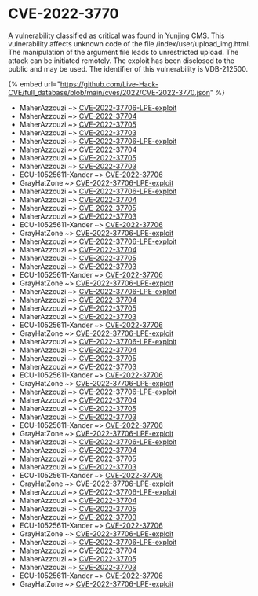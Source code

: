 # CVE-2022-3770

A vulnerability classified as critical was found in Yunjing CMS. This vulnerability affects unknown code of the file /index/user/upload_img.html. The manipulation of the argument file leads to unrestricted upload. The attack can be initiated remotely. The exploit has been disclosed to the public and may be used. The identifier of this vulnerability is VDB-212500.

{% embed url="https://github.com/Live-Hack-CVE/full_database/blob/main/cves/2022/CVE-2022-3770.json" %}


* MaherAzzouzi ~> [CVE-2022-37706-LPE-exploit](https://www.alice-snow.ru/2022/database/cve-2022-3770/cve-2022-37706-lpe-exploit-maherazzouzi)
* MaherAzzouzi ~> [CVE-2022-37704](https://www.alice-snow.ru/2022/database/cve-2022-3770/cve-2022-37704-maherazzouzi)
* MaherAzzouzi ~> [CVE-2022-37705](https://www.alice-snow.ru/2022/database/cve-2022-3770/cve-2022-37705-maherazzouzi)
* MaherAzzouzi ~> [CVE-2022-37703](https://www.alice-snow.ru/2022/database/cve-2022-3770/cve-2022-37703-maherazzouzi)
* MaherAzzouzi ~> [CVE-2022-37706-LPE-exploit](https://www.alice-snow.ru/2022/database/cve-2022-3770/cve-2022-37706-lpe-exploit-maherazzouzi)
* MaherAzzouzi ~> [CVE-2022-37704](https://www.alice-snow.ru/2022/database/cve-2022-3770/cve-2022-37704-maherazzouzi)
* MaherAzzouzi ~> [CVE-2022-37705](https://www.alice-snow.ru/2022/database/cve-2022-3770/cve-2022-37705-maherazzouzi)
* MaherAzzouzi ~> [CVE-2022-37703](https://www.alice-snow.ru/2022/database/cve-2022-3770/cve-2022-37703-maherazzouzi)
* ECU-10525611-Xander ~> [CVE-2022-37706](https://www.alice-snow.ru/2022/database/cve-2022-3770/cve-2022-37706-ecu-10525611-xander)
* GrayHatZone ~> [CVE-2022-37706-LPE-exploit](https://www.alice-snow.ru/2022/database/cve-2022-3770/cve-2022-37706-lpe-exploit-grayhatzone)
* MaherAzzouzi ~> [CVE-2022-37706-LPE-exploit](https://www.alice-snow.ru/2022/database/cve-2022-3770/cve-2022-37706-lpe-exploit-maherazzouzi)
* MaherAzzouzi ~> [CVE-2022-37704](https://www.alice-snow.ru/2022/database/cve-2022-3770/cve-2022-37704-maherazzouzi)
* MaherAzzouzi ~> [CVE-2022-37705](https://www.alice-snow.ru/2022/database/cve-2022-3770/cve-2022-37705-maherazzouzi)
* MaherAzzouzi ~> [CVE-2022-37703](https://www.alice-snow.ru/2022/database/cve-2022-3770/cve-2022-37703-maherazzouzi)
* ECU-10525611-Xander ~> [CVE-2022-37706](https://www.alice-snow.ru/2022/database/cve-2022-3770/cve-2022-37706-ecu-10525611-xander)
* GrayHatZone ~> [CVE-2022-37706-LPE-exploit](https://www.alice-snow.ru/2022/database/cve-2022-3770/cve-2022-37706-lpe-exploit-grayhatzone)
* MaherAzzouzi ~> [CVE-2022-37706-LPE-exploit](https://www.alice-snow.ru/2022/database/cve-2022-3770/cve-2022-37706-lpe-exploit-maherazzouzi)
* MaherAzzouzi ~> [CVE-2022-37704](https://www.alice-snow.ru/2022/database/cve-2022-3770/cve-2022-37704-maherazzouzi)
* MaherAzzouzi ~> [CVE-2022-37705](https://www.alice-snow.ru/2022/database/cve-2022-3770/cve-2022-37705-maherazzouzi)
* MaherAzzouzi ~> [CVE-2022-37703](https://www.alice-snow.ru/2022/database/cve-2022-3770/cve-2022-37703-maherazzouzi)
* ECU-10525611-Xander ~> [CVE-2022-37706](https://www.alice-snow.ru/2022/database/cve-2022-3770/cve-2022-37706-ecu-10525611-xander)
* GrayHatZone ~> [CVE-2022-37706-LPE-exploit](https://www.alice-snow.ru/2022/database/cve-2022-3770/cve-2022-37706-lpe-exploit-grayhatzone)
* MaherAzzouzi ~> [CVE-2022-37706-LPE-exploit](https://www.alice-snow.ru/2022/database/cve-2022-3770/cve-2022-37706-lpe-exploit-maherazzouzi)
* MaherAzzouzi ~> [CVE-2022-37704](https://www.alice-snow.ru/2022/database/cve-2022-3770/cve-2022-37704-maherazzouzi)
* MaherAzzouzi ~> [CVE-2022-37705](https://www.alice-snow.ru/2022/database/cve-2022-3770/cve-2022-37705-maherazzouzi)
* MaherAzzouzi ~> [CVE-2022-37703](https://www.alice-snow.ru/2022/database/cve-2022-3770/cve-2022-37703-maherazzouzi)
* ECU-10525611-Xander ~> [CVE-2022-37706](https://www.alice-snow.ru/2022/database/cve-2022-3770/cve-2022-37706-ecu-10525611-xander)
* GrayHatZone ~> [CVE-2022-37706-LPE-exploit](https://www.alice-snow.ru/2022/database/cve-2022-3770/cve-2022-37706-lpe-exploit-grayhatzone)
* MaherAzzouzi ~> [CVE-2022-37706-LPE-exploit](https://www.alice-snow.ru/2022/database/cve-2022-3770/cve-2022-37706-lpe-exploit-maherazzouzi)
* MaherAzzouzi ~> [CVE-2022-37704](https://www.alice-snow.ru/2022/database/cve-2022-3770/cve-2022-37704-maherazzouzi)
* MaherAzzouzi ~> [CVE-2022-37705](https://www.alice-snow.ru/2022/database/cve-2022-3770/cve-2022-37705-maherazzouzi)
* MaherAzzouzi ~> [CVE-2022-37703](https://www.alice-snow.ru/2022/database/cve-2022-3770/cve-2022-37703-maherazzouzi)
* ECU-10525611-Xander ~> [CVE-2022-37706](https://www.alice-snow.ru/2022/database/cve-2022-3770/cve-2022-37706-ecu-10525611-xander)
* GrayHatZone ~> [CVE-2022-37706-LPE-exploit](https://www.alice-snow.ru/2022/database/cve-2022-3770/cve-2022-37706-lpe-exploit-grayhatzone)
* MaherAzzouzi ~> [CVE-2022-37706-LPE-exploit](https://www.alice-snow.ru/2022/database/cve-2022-3770/cve-2022-37706-lpe-exploit-maherazzouzi)
* MaherAzzouzi ~> [CVE-2022-37704](https://www.alice-snow.ru/2022/database/cve-2022-3770/cve-2022-37704-maherazzouzi)
* MaherAzzouzi ~> [CVE-2022-37705](https://www.alice-snow.ru/2022/database/cve-2022-3770/cve-2022-37705-maherazzouzi)
* MaherAzzouzi ~> [CVE-2022-37703](https://www.alice-snow.ru/2022/database/cve-2022-3770/cve-2022-37703-maherazzouzi)
* ECU-10525611-Xander ~> [CVE-2022-37706](https://www.alice-snow.ru/2022/database/cve-2022-3770/cve-2022-37706-ecu-10525611-xander)
* GrayHatZone ~> [CVE-2022-37706-LPE-exploit](https://www.alice-snow.ru/2022/database/cve-2022-3770/cve-2022-37706-lpe-exploit-grayhatzone)
* MaherAzzouzi ~> [CVE-2022-37706-LPE-exploit](https://www.alice-snow.ru/2022/database/cve-2022-3770/cve-2022-37706-lpe-exploit-maherazzouzi)
* MaherAzzouzi ~> [CVE-2022-37704](https://www.alice-snow.ru/2022/database/cve-2022-3770/cve-2022-37704-maherazzouzi)
* MaherAzzouzi ~> [CVE-2022-37705](https://www.alice-snow.ru/2022/database/cve-2022-3770/cve-2022-37705-maherazzouzi)
* MaherAzzouzi ~> [CVE-2022-37703](https://www.alice-snow.ru/2022/database/cve-2022-3770/cve-2022-37703-maherazzouzi)
* ECU-10525611-Xander ~> [CVE-2022-37706](https://www.alice-snow.ru/2022/database/cve-2022-3770/cve-2022-37706-ecu-10525611-xander)
* GrayHatZone ~> [CVE-2022-37706-LPE-exploit](https://www.alice-snow.ru/2022/database/cve-2022-3770/cve-2022-37706-lpe-exploit-grayhatzone)
* MaherAzzouzi ~> [CVE-2022-37706-LPE-exploit](https://www.alice-snow.ru/2022/database/cve-2022-3770/cve-2022-37706-lpe-exploit-maherazzouzi)
* MaherAzzouzi ~> [CVE-2022-37704](https://www.alice-snow.ru/2022/database/cve-2022-3770/cve-2022-37704-maherazzouzi)
* MaherAzzouzi ~> [CVE-2022-37705](https://www.alice-snow.ru/2022/database/cve-2022-3770/cve-2022-37705-maherazzouzi)
* MaherAzzouzi ~> [CVE-2022-37703](https://www.alice-snow.ru/2022/database/cve-2022-3770/cve-2022-37703-maherazzouzi)
* ECU-10525611-Xander ~> [CVE-2022-37706](https://www.alice-snow.ru/2022/database/cve-2022-3770/cve-2022-37706-ecu-10525611-xander)
* GrayHatZone ~> [CVE-2022-37706-LPE-exploit](https://www.alice-snow.ru/2022/database/cve-2022-3770/cve-2022-37706-lpe-exploit-grayhatzone)
* MaherAzzouzi ~> [CVE-2022-37706-LPE-exploit](https://www.alice-snow.ru/2022/database/cve-2022-3770/cve-2022-37706-lpe-exploit-maherazzouzi)
* MaherAzzouzi ~> [CVE-2022-37704](https://www.alice-snow.ru/2022/database/cve-2022-3770/cve-2022-37704-maherazzouzi)
* MaherAzzouzi ~> [CVE-2022-37705](https://www.alice-snow.ru/2022/database/cve-2022-3770/cve-2022-37705-maherazzouzi)
* MaherAzzouzi ~> [CVE-2022-37703](https://www.alice-snow.ru/2022/database/cve-2022-3770/cve-2022-37703-maherazzouzi)
* ECU-10525611-Xander ~> [CVE-2022-37706](https://www.alice-snow.ru/2022/database/cve-2022-3770/cve-2022-37706-ecu-10525611-xander)
* GrayHatZone ~> [CVE-2022-37706-LPE-exploit](https://www.alice-snow.ru/2022/database/cve-2022-3770/cve-2022-37706-lpe-exploit-grayhatzone)